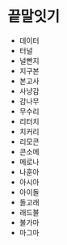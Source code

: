 # 끝말잇기

* 데이터
* 터널
* 널빤지
* 지구본
* 본고사
* 사냥감
* 감나무
* 무수리
* 리터치
* 치커리
* 리모콘
* 콘소메
* 메로나
* 나훈아
* 아시아
* 아이돌
* 돌고래
* 래드불
* 불가마
* 마그마